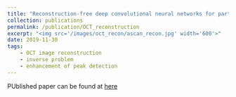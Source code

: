 ```yaml
---
title: "Reconstruction-free deep convolutional neural networks for partially observed images"
collection: publications
permalink: /publication/OCT_reconstruction
excerpt: "<img src='/images/oct_recon/ascan_recon.jpg' width='600'>"
date: 2019-11-30
tags:
    - OCT image reconstruction
    - inverse problem
    - enhancement of peak detection
---
```



PUblished paper can be found at [here](https://opg.optica.org/oe/fulltext.cfm?uri=oe-27-25-36329&id=423710)